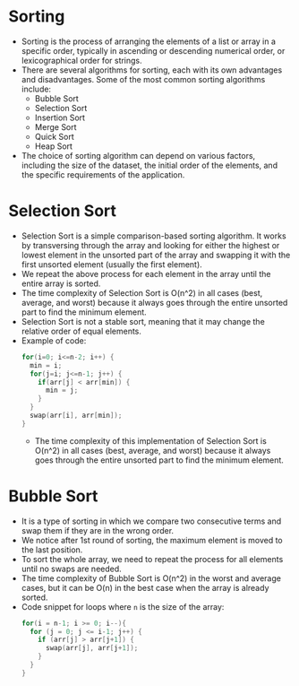 # Sorting
- Sorting is the process of arranging the elements of a list or array in a specific order, typically in ascending or descending numerical order, or lexicographical order for strings.
- There are several algorithms for sorting, each with its own advantages and disadvantages. Some of the most common sorting algorithms include:
  - Bubble Sort
  - Selection Sort
  - Insertion Sort
  - Merge Sort
  - Quick Sort
  - Heap Sort
- The choice of sorting algorithm can depend on various factors, including the size of the dataset, the initial order of the elements, and the specific requirements of the application.

# Selection Sort
- Selection Sort is a simple comparison-based sorting algorithm. It works by transversing through the array and looking for either the highest or lowest element in the unsorted part of the array and swapping it with the first unsorted element (usually the first element).
- We repeat the above process for each element in the array until the entire array is sorted.
- The time complexity of Selection Sort is O(n^2) in all cases (best, average, and worst) because it always goes through the entire unsorted part to find the minimum element.
- Selection Sort is not a stable sort, meaning that it may change the relative order of equal elements.
- Example of code:
  ```cpp
  for(i=0; i<=n-2; i++) {
    min = i;
    for(j=i; j<=n-1; j++) {
      if(arr[j] < arr[min]) {
        min = j;
      }
    }
    swap(arr[i], arr[min]);
  }
  ```
  - The time complexity of this implementation of Selection Sort is O(n^2) in all cases (best, average, and worst) because it always goes through the entire unsorted part to find the minimum element.

# Bubble Sort
- It is a type of sorting in which we compare two consecutive terms and swap them if they are in the wrong order.
- We notice after 1st round of sorting, the maximum element is moved to the last position.
- To sort the whole array, we need to repeat the process for all elements until no swaps are needed.
- The time complexity of Bubble Sort is O(n^2) in the worst and average cases, but it can be O(n) in the best case when the array is already sorted.
- Code snippet for loops where `n` is the size of the array:
  ```cpp
  for(i = n-1; i >= 0; i--){
    for (j = 0; j <= i-1; j++) {
      if (arr[j] > arr[j+1]) {
        swap(arr[j], arr[j+1]);
      }
    }
  }
  ```